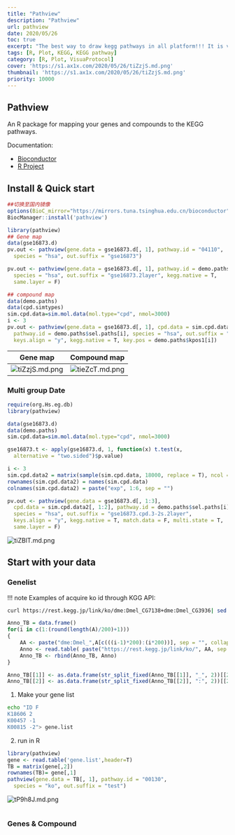 ```yaml
---
title: "Pathview"
description: "Pathview"
url: pathview
date: 2020/05/26
toc: true
excerpt: "The best way to draw kegg pathways in all platform!!! It is very friendly and powerful!!"
tags: [R, Plot, KEGG, KEGG pathway]
category: [R, Plot, VisuaProtocol]
cover: 'https://s1.ax1x.com/2020/05/26/tiZzjS.md.png'
thumbnail: 'https://s1.ax1x.com/2020/05/26/tiZzjS.md.png'
priority: 10000
---
```


## Pathview
An R package for mapping your genes and compounds to the KEGG pathways.

Documentation:
- [Bioconductor](http://bioconductor.org/packages/release/bioc/vignettes/pathview/inst/doc/pathview.pdf)
- [R Project](http://pathview.r-forge.r-project.org/pathview.pdf)
## Install & Quick start
```R
##切换至国内镜像
options(BioC_mirror="https://mirrors.tuna.tsinghua.edu.cn/bioconductor")
BiocManager::install('pathview')
```

```R
library(pathview)
## Gene map
data(gse16873.d)
pv.out <- pathview(gene.data = gse16873.d[, 1], pathway.id = "04110",
  species = "hsa", out.suffix = "gse16873")

pv.out <- pathview(gene.data = gse16873.d[, 1], pathway.id = demo.paths$sel.paths[i],
  species = "hsa", out.suffix = "gse16873.2layer", kegg.native = T,
  same.layer = F)

## compound map
data(demo.paths)
data(cpd.simtypes)
sim.cpd.data=sim.mol.data(mol.type="cpd", nmol=3000)
i <- 3
pv.out <- pathview(gene.data = gse16873.d[, 1], cpd.data = sim.cpd.data,
  pathway.id = demo.paths$sel.paths[i], species = "hsa", out.suffix = "gse16873.cpd",
  keys.align = "y", kegg.native = T, key.pos = demo.paths$kpos1[i])
```
|Gene map| Compound map|
|----|----|
|![tiZzjS.md.png](https://s1.ax1x.com/2020/05/26/tiZzjS.md.png)|![tieZcT.md.png](https://s1.ax1x.com/2020/05/26/tieZcT.md.png)|
### Multi group Date
```R
require(org.Hs.eg.db)
library(pathview)

data(gse16873.d)
data(demo.paths)
sim.cpd.data=sim.mol.data(mol.type="cpd", nmol=3000)

gse16873.t <- apply(gse16873.d, 1, function(x) t.test(x,
  alternative = "two.sided")$p.value)

i <- 3
sim.cpd.data2 = matrix(sample(sim.cpd.data, 18000, replace = T), ncol = 6)
rownames(sim.cpd.data2) = names(sim.cpd.data)
colnames(sim.cpd.data2) = paste("exp", 1:6, sep = "")

pv.out <- pathview(gene.data = gse16873.d[, 1:3],
  cpd.data = sim.cpd.data2[, 1:2], pathway.id = demo.paths$sel.paths[i],
  species = "hsa", out.suffix = "gse16873.cpd.3-2s.2layer",
  keys.align = "y", kegg.native = T, match.data = F, multi.state = T,
  same.layer = F)
```
![tiZBlT.md.png](https://s1.ax1x.com/2020/05/26/tiZBlT.md.png)

## Start with your data

### Genelist

!!! note Examples of acquire ko id through KGG API:

```bash
curl https://rest.kegg.jp/link/ko/dme:Dmel_CG7138+dme:Dmel_CG3936| sed 's/:/\t/g'| awk '{print $2,$4}'
```

```r
Anno_TB = data.frame()
for(i in c(1:(round(length(A)/200)+1)))
{
    AA <- paste("dme:Dmel_",A[c(((i-1)*200):(i*200))], sep = "", collapse = "+")
    Anno <- read.table( paste("https://rest.kegg.jp/link/ko/", AA, sep = ""))
    Anno_TB <- rbind(Anno_TB, Anno)
}

Anno_TB[[1]] <- as.data.frame(str_split_fixed(Anno_TB[[1]], "_", 2))[[2]]
Anno_TB[[2]] <- as.data.frame(str_split_fixed(Anno_TB[[2]], ":", 2))[[2]]
```


1. Make your gene list
```bash
echo "ID F
K18606 2
K00457 -1
K00815 -2"> gene.list
```


2. run in R
```R
library(pathview)
gene <- read.table('gene.list',header=T)
TB = matrix(gene[,2])
rownames(TB)= gene[,1]
pathview(gene.data = TB[, 1], pathway.id = "00130",
  species = "ko", out.suffix = "test")
```
![tP9h8J.md.png](https://s1.ax1x.com/2020/05/26/tP9h8J.md.png)


```R
```
### Genes & Compound
